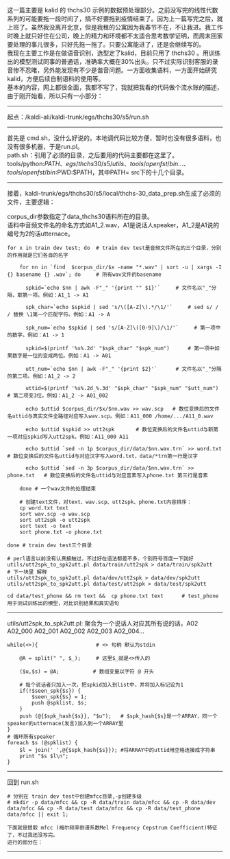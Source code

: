   这一篇主要是 kalid 的 thchs30 示例的数据预处理部分。之前没写完的线性代数系列的可能要拖一段时间了，搞不好要拖到疫情结束了。因为上一篇写完之后，就上班了。虽然我没离开北京，但是我租的公寓因为我春节不在，不让我进。我工作时晚上就只好住在公司，晚上的精力和环境都不太适合思考数学证明，而周末回家要处理的事儿很多，只好先拖一拖了。只要公寓能进了，还是会继续写的。    
  我现在主要工作是在做语音识别，选型定了kalid，目前只用了 thchs30 。用训练出的模型测试同事的普通话，准确率大概在30%出头。只不过实际识别客服的录音惨不忍睹，另外能发现有不少是谐音问题。一方面收集语料，一方面开始研究kalid，方便后续自制语料的使用等。    
  基本的内容，网上都很全面，我都不写了，我就把我看的代码做个流水账的描述，由于刚开始看，所以只有一小部分：    

-----

  起点：/kaldi-ali/kaldi-trunk/egs/thchs30/s5/run.sh

-----

  首先是 cmd.sh，没什么好说的。本地调代码比较方便，暂时也没有很多语料，也没有很多机器，于是run.pl。    
  path.sh：引用了必须的目录，之后要用的代码主要都在这里了。tools/python:${PATH}、egs/thchs30/s5/utils、tools/openfst/bin...、tools/openfst/bin:$PWD:$PATH，其中PATH= src下的十几个目录。 

-----

  接着，kaldi-trunk/egs/thchs30/s5/local/thchs-30_data_prep.sh生成了必须的文件，主要逻辑：
  
  corpus_dir参数指定了data_thchs30语料所在的目录。     
  语料中音频文件名的命名方式如A1_2.wav，A1是说话人speaker，A1_2是A1说的编号为2的话utternace。     
  
    for x in train dev test; do  # train dev test是音频文件所在的三个目录，分别的作用就是它们各自的名字     
    
        for nn in `find  $corpus_dir/$x -name "*.wav" | sort -u | xargs -I {} basename {} .wav`; do     # 所有wav文件的basename
        
          spkid=`echo $nn | awk -F"_" '{print "" $1}'`     # 文件名以"_"分隔，取第一项。例如：A1_1 -> A1     
          
          spk_char=`echo $spkid | sed 's/\([A-Z]\).*/\1/'`     # sed s/ / / 替换 \1第一个匹配字符。例如：A1 -> A     
          
          spk_num=`echo $spkid | sed 's/[A-Z]\([0-9]\)/\1/'`     # 第一项中的数字。例如：A1 -> 1     
          
          spkid=$(printf '%s%.2d' "$spk_char" "$spk_num")      # 第一项中如果数字是一位的变成两位。例如：A1 -> A01     
          
          utt_num=`echo $nn | awk -F"_" '{print $2}'`      # 文件名以"_"分隔的第二项。例如：A1_2 -> 2     
          
          uttid=$(printf '%s%.2d_%.3d' "$spk_char" "$spk_num" "$utt_num")    # 第二项变3位。例如：A1_2 -> A01_002     
          
          echo $uttid $corpus_dir/$x/$nn.wav >> wav.scp   # 数位变换后的文件名uttid与真实文件全路径对应写入wav.scp。例如：A11_000 /home/.../A11_0.wav     
          
          echo $uttid $spkid >> utt2spk       # 数位变换后的文件名uttid与新第一项对应spkid写入utt2spk。例如：A11_000 A11     
          
          echo $uttid `sed -n 1p $corpus_dir/data/$nn.wav.trn` >> word.txt    # 数位变换后的文件名uttid与对应汉字写入word.txt，data/*trn第一行是汉字     

          echo $uttid `sed -n 3p $corpus_dir/data/$nn.wav.trn` >> phone.txt   # 数位变换后的文件名uttid与对应音素写入phone.txt 第三行是音素     

        done # 一个wav文件的处理结束     
        
        # 创建text文件，对text、wav.scp、utt2spk、phone.txt内容排序：    
        cp word.txt text     
        sort wav.scp -o wav.scp    
        sort utt2spk -o utt2spk   
        sort text -o text   
        sort phone.txt -o phone.txt   

    done # train dev test三个目录    

    # perl语言以前没有认真接触过，不过好在语法都差不多，个别符号百度一下就好    
    utils/utt2spk_to_spk2utt.pl data/train/utt2spk > data/train/spk2utt       # 下一块里 解释   
    utils/utt2spk_to_spk2utt.pl data/dev/utt2spk > data/dev/spk2utt   
    utils/utt2spk_to_spk2utt.pl data/test/utt2spk > data/test/spk2utt    

    cd data/test_phone && rm text &&  cp phone.txt text      # test_phone用于测试训练出的模型，对比识别结果和真实语句     

-----

  utils/utt2spk_to_spk2utt.pl: 聚合为一个说话人对应其所有说的话，A02 A02_000 A02_001 A02_002 A02_003 A02_004...     
  
    while(<>){                   # <> 句柄 默认为stdin      

        @A = split(" ", $_);     # 这里$_就是<>传入的    
        
        ($u,$s) = @A;           # 数组变量以字符 @ 开头
        
        # 每个说话者只加入一次，把spkid加入到list中，并将加入标记设为1     
        if(!$seen_spk{$s}) {     
            $seen_spk{$s} = 1;     
            push @spklist, $s;     
        }     
        push (@{$spk_hash{$s}}, "$u");   # $spk_hash{$s}是一个ARRAY，同一个speaker的utternace(发言)加入到一个ARRAY里     
    }     
    # 循环所有speaker
    foreach $s (@spklist) {     
        $l = join(' ',@{$spk_hash{$s}}); #将ARRAY中的uttid用空格连接成字符串     
        print "$s $l\n";     
    }     

-----

  回到 run.sh

    # 分别在 train dev test中创建mfcc目录,-p创建多级
    # mkdir -p data/mfcc && cp -R data/train data/mfcc && cp -R data/dev data/mfcc && cp -R data/test data/mfcc && cp -R data/test_phone data/mfcc || exit 1;
    
    下面就是提取 mfcc (梅尔频率倒谱系数Mel Frequency Cepstrum Coefficient)特征了，不过我还没写完。
    进行的部分在：

-----
